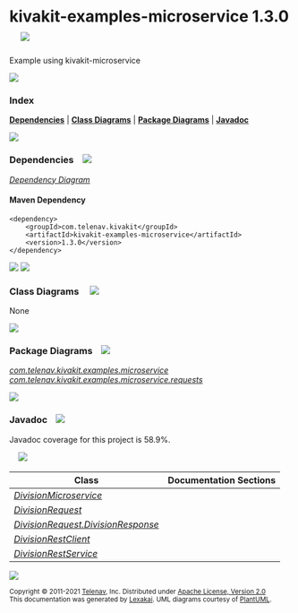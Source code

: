 [//]: # (start-user-text)



[//]: # (end-user-text)

# kivakit-examples-microservice 1.3.0 &nbsp;&nbsp; <img src="https://www.kivakit.org/images/kivakit-64.png" srcset="https://www.kivakit.org/images/kivakit-64-2x.png 2x"/>

Example using kivakit-microservice

<img src="https://www.kivakit.org/images/horizontal-line-512.png" srcset="https://www.kivakit.org/images/horizontal-line-512-2x.png 2x"/>

### Index



[**Dependencies**](#dependencies) | [**Class Diagrams**](#class-diagrams) | [**Package Diagrams**](#package-diagrams) | [**Javadoc**](#javadoc)

<img src="https://www.kivakit.org/images/horizontal-line-512.png" srcset="https://www.kivakit.org/images/horizontal-line-512-2x.png 2x"/>

### Dependencies <a name="dependencies"></a> &nbsp;&nbsp; <img src="https://www.kivakit.org/images/dependencies-32.png" srcset="https://www.kivakit.org/images/dependencies-32-2x.png 2x"/>

[*Dependency Diagram*](https://www.kivakit.org/1.3.0/lexakai/kivakit-examples/kivakit-examples-microservice/documentation/diagrams/dependencies.svg)

#### Maven Dependency

    <dependency>
        <groupId>com.telenav.kivakit</groupId>
        <artifactId>kivakit-examples-microservice</artifactId>
        <version>1.3.0</version>
    </dependency>

<img src="https://www.kivakit.org/images/horizontal-line-128.png" srcset="https://www.kivakit.org/images/horizontal-line-128-2x.png 2x"/>

[//]: # (start-user-text)



[//]: # (end-user-text)

<img src="https://www.kivakit.org/images/horizontal-line-128.png" srcset="https://www.kivakit.org/images/horizontal-line-128-2x.png 2x"/>

### Class Diagrams <a name="class-diagrams"></a> &nbsp; &nbsp; <img src="https://www.kivakit.org/images/diagram-40.png" srcset="https://www.kivakit.org/images/diagram-40-2x.png 2x"/>

None

<img src="https://www.kivakit.org/images/horizontal-line-128.png" srcset="https://www.kivakit.org/images/horizontal-line-128-2x.png 2x"/>

### Package Diagrams <a name="package-diagrams"></a> &nbsp;&nbsp; <img src="https://www.kivakit.org/images/box-32.png" srcset="https://www.kivakit.org/images/box-32-2x.png 2x"/>

[*com.telenav.kivakit.examples.microservice*](https://www.kivakit.org/1.3.0/lexakai/kivakit-examples/kivakit-examples-microservice/documentation/diagrams/com.telenav.kivakit.examples.microservice.svg)  
[*com.telenav.kivakit.examples.microservice.requests*](https://www.kivakit.org/1.3.0/lexakai/kivakit-examples/kivakit-examples-microservice/documentation/diagrams/com.telenav.kivakit.examples.microservice.requests.svg)

<img src="https://www.kivakit.org/images/horizontal-line-128.png" srcset="https://www.kivakit.org/images/horizontal-line-128-2x.png 2x"/>

### Javadoc <a name="javadoc"></a> &nbsp;&nbsp; <img src="https://www.kivakit.org/images/books-32.png" srcset="https://www.kivakit.org/images/books-32-2x.png 2x"/>

Javadoc coverage for this project is 58.9%.  
  
&nbsp; &nbsp; <img src="https://www.kivakit.org/images/meter-60-96.png" srcset="https://www.kivakit.org/images/meter-60-96-2x.png 2x"/>




| Class | Documentation Sections |
|---|---|
| [*DivisionMicroservice*](https://www.kivakit.org/1.3.0/javadoc/kivakit-examples/com/telenav/kivakit/examples/microservice/DivisionMicroservice.html) |  |  
| [*DivisionRequest*](https://www.kivakit.org/1.3.0/javadoc/kivakit-examples/com/telenav/kivakit/examples/microservice/requests/DivisionRequest.html) |  |  
| [*DivisionRequest.DivisionResponse*](https://www.kivakit.org/1.3.0/javadoc/kivakit-examples/com/telenav/kivakit/examples/microservice/requests/DivisionRequest.DivisionResponse.html) |  |  
| [*DivisionRestClient*](https://www.kivakit.org/1.3.0/javadoc/kivakit-examples/com/telenav/kivakit/examples/microservice/DivisionRestClient.html) |  |  
| [*DivisionRestService*](https://www.kivakit.org/1.3.0/javadoc/kivakit-examples/com/telenav/kivakit/examples/microservice/DivisionRestService.html) |  |  

[//]: # (start-user-text)



[//]: # (end-user-text)

<img src="https://www.kivakit.org/images/horizontal-line-512.png" srcset="https://www.kivakit.org/images/horizontal-line-512-2x.png 2x"/>

<sub>Copyright &#169; 2011-2021 [Telenav](https://telenav.com), Inc. Distributed under [Apache License, Version 2.0](LICENSE)</sub>  
<sub>This documentation was generated by [Lexakai](https://lexakai.org). UML diagrams courtesy of [PlantUML](https://plantuml.com).</sub>

